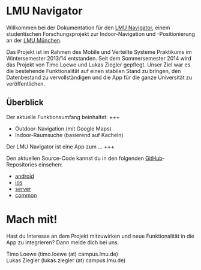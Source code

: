 # LMU Navigator

Willkommen bei der Dokumentation für den [LMU Navigator](http://lmu-navigator.github.io/), einem studentischen Forschungsprojekt zur Indoor-Navigation und -Positionierung an der [LMU München](http://www.uni-muenchen.de/).

Das Projekt ist im Rahmen des Mobile und Verteilte Systeme Praktikums im Wintersemester 2013/14 entstanden. Seit dem Sommersemester 2014 wird das Projekt von Timo Loewe und Lukas Ziegler gepflegt. Unser Ziel war es die bestehende Funktionalität auf einen stabilen Stand zu bringen, den Datenbestand zu vervollständigen und die App für die ganze Universität zu veröffentlichen.


## Überblick

Der aktuelle Funktionsumfang beinhaltet: +++

* Outdoor-Navigation (mit Google Maps)
* Indoor-Raumsuche (basierend auf Kacheln)

Der LMU Navigator ist eine App zum ... +++



Den aktuellen Source-Code kannst du in den folgenden [GitHub](https://github.com/lmu-navigator)-Repositories einsehen:

* [android](https://github.com/lmu-navigator/android)
* [ios](https://github.com/lmu-navigator/ios)
* [server](https://github.com/lmu-navigator/server)
* [common](https://github.com/lmu-navigator/common)


# Mach mit!

Hast du Interesse an dem Projekt mitzuwirken und neue Funktionalität in die App zu integrieren? Dann melde dich bei uns.

Timo Loewe (timo.loewe (at) campus.lmu.de) <br />
Lukas Ziegler (lukas.ziegler (at) campus.lmu.de)
